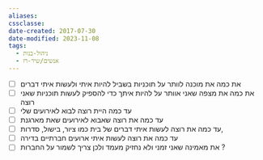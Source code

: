 ```yaml
---
aliases: 
cssclasse: 
date-created: 2017-07-30
date-modified: 2023-11-08
tags:
  - ניהול-בנות
  - אנשים/שיר-רז
---
```


- [ ] את כמה את מוכנה לוותר על תוכניות בשביל להיות איתי ולעשות איתי דברים
- [ ] את כמה את מצפה שאני אוותר על להיות איתך כדי להספיק לעשות תוכניות שאני רוצה
- [ ] עד כמה היית רוצה לבוא לאירועים שלי
- [ ] עד כמה את רוצה שאבוא לאירועים שאת מארגנת
- [ ] עד כמה את רוצה לעשות איתי דברים של בית כמו ציור, בישול, סדרות,
- [ ] עד כמה את רוצה לעשות איתי ארועים חברתיים בדירה
- [ ] את מאמינה שאני זמני ולא נחזיק מעמד ולכן צריך לשמור על החברות ?
